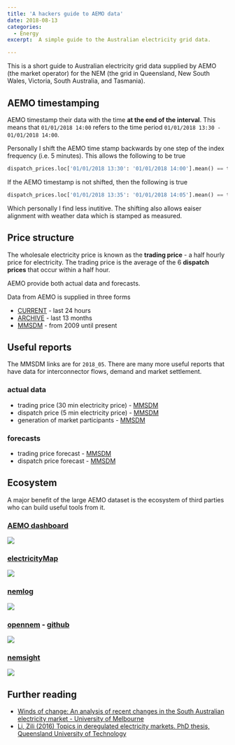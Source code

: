```yaml
---
title: 'A hackers guide to AEMO data'
date: 2018-08-13
categories:
  - Energy
excerpt:  A simple guide to the Australian electricity grid data.

---
```


This is a short guide to Australian electricity grid data supplied by AEMO (the market operator) for the NEM (the grid in Queensland, New South Wales, Victoria, South Australia, and Tasmania).

## AEMO timestamping

AEMO timestamp their data with the time **at the end of the interval**.  This means that `01/01/2018 14:00` refers to the time period `01/01/2018 13:30 - 01/01/2018 14:00`.

Personally I shift the AEMO time stamp backwards by one step of the index frequency (i.e. 5 minutes).  This allows the following to be true

```python
dispatch_prices.loc['01/01/2018 13:30': '01/01/2018 14:00'].mean() == trading_price.loc['01/01/2018 13:30']
```

If the AEMO timestamp is not shifted, then the following is true

```python
dispatch_prices.loc['01/01/2018 13:35': '01/01/2018 14:05'].mean() == trading_price.loc['01/01/2018 14:00']
```

Which personally I find less inutitive.  The shifting also allows eaiser alignment with weather data which is stamped as measured.

## Price structure

The wholesale electricity price is known as the **trading price** - a half hourly price for electricity.  The trading price is the average of the 6 **dispatch prices** that occur within a half hour.

AEMO provide both actual data and forecasts.  

Data from AEMO is supplied in three forms

- [CURRENT](http://www.nemweb.com.au/REPORTS/CURRENT/) - last 24 hours
- [ARCHIVE](http://www.nemweb.com.au/REPORTS/ARCHIVE/) - last 13 months
- [MMSDM](http://www.nemweb.com.au/Data_Archive/Wholesale_Electricity/MMSDM/) - from 2009 until present

## Useful reports

The MMSDM links are for `2018_05`.  There are many more useful reports that have data for interconnector flows, demand and market settlement.

### actual data

- trading price (30 min electricity price) - [MMSDM](http://www.nemweb.com.au/Data_Archive/Wholesale_Electricity/MMSDM/2018/MMSDM_2018_05/MMSDM_Historical_Data_SQLLoader/DATA/PUBLIC_DVD_TRADINGPRICE_201805010000.zip)
- dispatch price (5 min electricity price) - [MMSDM](http://www.nemweb.com.au/Data_Archive/Wholesale_Electricity/MMSDM/2018/MMSDM_2018_05/MMSDM_Historical_Data_SQLLoader/DATA/PUBLIC_DVD_DISPATCHPRICE_201805010000.zip)
- generation of market participants - [MMSDM](http://www.nemweb.com.au/Data_Archive/Wholesale_Electricity/MMSDM/2018/MMSDM_2018_05/MMSDM_Historical_Data_SQLLoader/DATA/PUBLIC_DVD_DISPATCH_UNIT_SCADA_201805010000.zip)

### forecasts

- trading price forecast - [MMSDM](http://www.nemweb.com.au/Data_Archive/Wholesale_Electricity/MMSDM/2018/MMSDM_2018_05/MMSDM_Historical_Data_SQLLoader/PREDISP_ALL_DATA/PUBLIC_DVD_PREDISPATCHPRICE_201805010000.zip)
- dispatch price forecast - [MMSDM](http://www.nemweb.com.au/Data_Archive/Wholesale_Electricity/MMSDM/2018/MMSDM_2018_05/MMSDM_Historical_Data_SQLLoader/DATA/PUBLIC_DVD_P5MIN_REGIONSOLUTION_201805010000.zip)

## Ecosystem

A major benefit of the large AEMO dataset is the ecosystem of third parties who can build useful tools from it.  

### [AEMO dashboard](https://www.aemo.com.au/Electricity/National-Electricity-Market-NEM/Data-dashboard)

![]({{"/assets/hacker_aemo/aemo_dashboard.png"}})

### [electricityMap](https://www.electricitymap.org/)

![]({{"/assets/hacker_aemo/elect_map.png"}})

### [nemlog](http://nemlog.com.au/)

![]({{"/assets/hacker_aemo/nem_log.png"}})

### [opennem](https://opennem.org.au/#/all-regions) - [github](https://github.com/opennem/)

![]({{"/assets/hacker_aemo/opennem.png"}})

### [nemsight](http://analytics.com.au/energy-analysis/nemsight-trading-tool/)

![]({{"/assets/hacker_aemo/nemsight.png"}})

## Further reading

- [Winds of change: An analysis of recent changes in the South Australian electricity market - University of Melbourne](https://energy.unimelb.edu.au/news-and-events/news/winds-of-change-an-analysis-of-recent-changes-in-the-south-australian-electricity-market)
- [Li, Zili (2016) Topics in deregulated electricity markets. PhD thesis, Queensland University of Technology](https://eprints.qut.edu.au/98895/)
